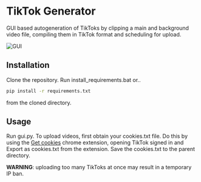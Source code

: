 # TikTok Generator

GUI based autogeneration of TikToks by clipping a main and background video file, compiling them in TikTok format and scheduling for upload.

![GUI](https://i.imgur.com/rah104D.png)

## Installation

Clone the repository.
Run install_requirements.bat or..
```bash
pip install -r requirements.txt
```
from the cloned directory.

## Usage

Run gui.py. To upload videos, first obtain your cookies.txt file. Do this by using the [Get cookies](https://chromewebstore.google.com/detail/get-cookiestxt-locally/cclelndahbckbenkjhflpdbgdldlbecc) chrome extension, opening TikTok signed in and Export as cookies.txt from the extension. Save the cookies.txt to the parent directory.

**WARNING**: uploading too many TikToks at once may result in a temporary IP ban.
